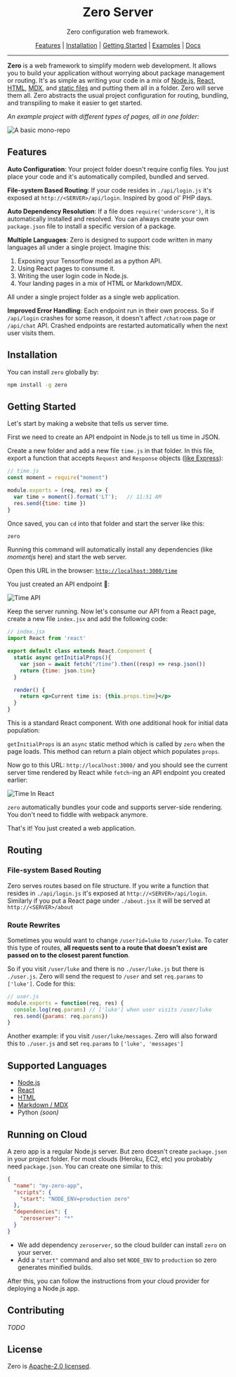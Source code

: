 <p align="center">
  <h1 align="center">Zero Server</h1>
  <p align="center">Zero configuration web framework.</p>
</p>


<p align="center">
  <a href="#features">Features</a> |
  <a href="#installation">Installation</a> |
  <a href="#getting-started">Getting Started</a> |
  <a href="examples/">Examples</a> |
  <a href="docs/">Docs</a>
</p>

---

**Zero** is a web framework to simplify modern web development. It allows you to build your application without worrying about package management or routing. It's as simple as writing your code in a mix of [Node.js](docs/nodejs/README.md), [React](docs/react/README.md), [HTML](docs/html/README.md), [MDX](docs/mdx/README.md), and [static files](docs/static/README.md) and putting them all in a folder. Zero will serve them all. Zero abstracts the usual project configuration for routing, bundling, and transpiling to make it easier to get started.

*An example project with different types of pages, all in one folder:*

![A basic mono-repo](docs/images/header.gif?raw=true "A basic mono-repo")

## Features
**Auto Configuration**: Your project folder doesn't require config files. You just place your code and it's automatically compiled, bundled and served.

**File-system Based Routing**: If your code resides in `./api/login.js` it's exposed at `http://<SERVER>/api/login`. Inspired by good ol' PHP days.

**Auto Dependency Resolution**: If a file does `require('underscore')`, it is automatically installed and resolved. You can always create your own `package.json` file to install a specific version of a package.

**Multiple Languages**: Zero is designed to support code written in many languages all under a single project. Imagine this:
1) Exposing your Tensorflow model as a python API.
2) Using React pages to consume it. 
3) Writing the user login code in Node.js. 
4) Your landing pages in a mix of HTML or Markdown/MDX.

All under a single project folder as a single web application.

**Improved Error Handling**: Each endpoint run in their own process. So if `/api/login` crashes for some reason, it doesn't affect `/chatroom` page or `/api/chat` API. Crashed endpoints are restarted automatically when the next user visits them.

## Installation

You can install `zero` globally by:

```sh
npm install -g zero
```

## Getting Started

Let's start by making a website that tells us server time.

First we need to create an API endpoint in Node.js to tell us time in JSON.

Create a new folder and add a new file `time.js` in that folder. In this file, export a function that accepts `Request` and `Response` objects ([like Express](https://expressjs.com/en/4x/api.html#res)):

```js
// time.js
const moment = require("moment")

module.exports = (req, res) => {
  var time = moment().format('LT');   // 11:51 AM
  res.send({time: time })
}

```

Once saved, you can `cd` into that folder and start the server like this:

```sh
zero
```

Running this command will automatically install any dependencies (like *momentjs* here) and start the web server.

Open this URL in the browser: [`http://localhost:3000/time`](http://localhost:3000/time)

You just created an API endpoint 🎉:

![Time API](docs/images/timeapi.png?raw=true "Time API")

Keep the server running. Now let's consume our API from a React page, create a new file `index.jsx` and add the following code:

```jsx
// index.jsx
import React from 'react'

export default class extends React.Component {
  static async getInitialProps(){
    var json = await fetch("/time").then((resp) => resp.json())
    return {time: json.time}
  }

  render() {
    return <p>Current time is: {this.props.time}</p>
  }
}
```

This is a standard React component. With one additional hook for initial data population:

`getInitialProps` is an `async` static method which is called by `zero` when the page loads. This method can return a plain object which populates `props`.

Now go to this URL: `http://localhost:3000/` and you should see the current server time rendered by React while `fetch`-ing an API endpoint you created earlier:

![Time In React](docs/images/timejsx.png?raw=true "Time In React")

`zero` automatically bundles your code and supports server-side rendering. You don't need to fiddle with webpack anymore.

That's it! You just created a web application.

## Routing
### File-system Based Routing
Zero serves routes based on file structure. If you write a function that resides in `./api/login.js` it's exposed at `http://<SERVER>/api/login`. Similarly if you put a React page under `./about.jsx` it will be served at `http://<SERVER>/about`

### Route Rewrites
Sometimes you would want to change `/user?id=luke` to `/user/luke`. To cater this type of routes, **all requests sent to a route that doesn't exist are passed on to the closest parent function**. 

So if you visit `/user/luke` and there is no `./user/luke.js` but there is `./user.js`. Zero will send the request to `/user` and set `req.params` to `['luke']`. Code for this:

```js
// user.js
module.exports = function(req, res) {
  console.log(req.params) // ['luke'] when user visits /user/luke
  res.send({params: req.params})
}
```

Another example: if you visit `/user/luke/messages`. Zero will also forward this to `./user.js` and set `req.params` to `['luke', 'messages']`

## Supported Languages
- [Node.js](docs/nodejs/README.md)
- [React](docs/react/README.md)
- [HTML](docs/html/README.md)
- [Markdown / MDX](docs/mdx/README.md)
- Python *(soon)*

## Running on Cloud
A zero app is a regular Node.js server. But zero doesn't create `package.json` in your project folder. For most clouds (Heroku, EC2, etc) you probably need `package.json`. You can create one similar to this:

```json
{
  "name": "my-zero-app",
  "scripts": {
    "start": "NODE_ENV=production zero"
  },
  "dependencies": {
    "zeroserver": "*"
  }
}
```

- We add dependency `zeroserver`, so the cloud builder can install `zero` on your server.
- Add a `"start"` command and also set `NODE_ENV` to `production` so zero generates minified builds.

After this, you can follow the instructions from your cloud provider for deploying a Node.js app.

## Contributing
*TODO*

## License

Zero is [Apache-2.0 licensed](LICENSE.md).
